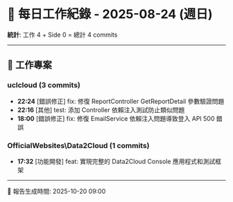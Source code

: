 # 📅 每日工作紀錄 - 2025-08-24 (週日)

**統計**: 工作 4 + Side 0 = 總計 4 commits

---

## 💼 工作專案

### uclcloud (3 commits)

- **22:24** [錯誤修正] fix: 修復 ReportController GetReportDetail 參數驗證問題
- **22:16** [其他] test: 添加 Controller 依賴注入測試防止類似問題
- **18:00** [錯誤修正] fix: 修復 EmailService 依賴注入問題導致登入 API 500 錯誤

### OfficialWebsites\Data2Cloud (1 commits)

- **17:32** [功能開發] feat: 實現完整的 Data2Cloud Console 應用程式和測試框架

---

📅 報告生成時間: 2025-10-20 09:00
